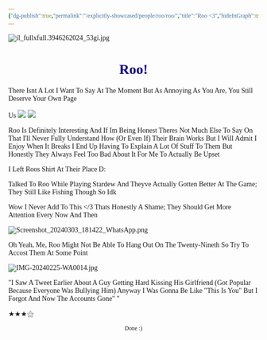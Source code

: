 ```yaml
---
{"dg-publish":true,"permalink":"/explicitly-showcased/people/roo/roo/","title":"Roo <3","hideInGraph":true,"tags":["Tagless"]}
---
```


<style id="Force_Custom_Fonts" type="text/css">@font-face{font-style:normal;font-family:"Merriweather";src:local("Merriweather")}@font-face{font-style:bolder;font-family:"Merriweather";src:local("Merriweather")}@font-face{font-style:normal;font-family:"Merriweather";src:local("Merriweather");unicode-range:U+0-FF,U+2E80-9FFF,U+F900-FAFF,U+FE30-FE4F,U+20000-2FA1F}@font-face{font-style:bolder;font-family:"Merriweather";src:local("Merriweather");unicode-range:U+0-FF,U+2E80-9FFF,U+F900-FAFF,U+FE30-FE4F,U+20000-2FA1F}@font-face{font-style:normal;font-family:"Merriweather";src:local("Merriweather");unicode-range:U+0-FF}@font-face{font-style:bolder;font-family:"Merriweather";src:local("Merriweather");unicode-range:U+0-FF}:not(pre):not(code):not(textarea):not(tt):not(kbd):not(samp):not(var){font-family:"Merriweather"!important}pre,code,textarea,tt,kbd,samp,var{font-family:monospace!important}pre *,code *,textarea *,tt *,kbd *,samp *,var *{font-family:monospace!important}</style>

![il_fullxfull.3946262024_53gi.jpg](/img/user/images/il_fullxfull.3946262024_53gi.jpg)
# <center><span style="color:#0D0089">Roo!</span></center>

There Isnt A Lot I Want To Say At The Moment But As Annoying As You Are, You Still Deserve Your Own Page

Us
![](https://i.imgur.com/iG6akBg.png)
![](https://i.imgur.com/ieNUZnf.png)

Roo Is Definitely Interesting And If Im Being Honest Theres Not Much Else To Say On That
I'll Never Fully Understand How (Or Even If) Their Brain Works But I Will Admit I Enjoy When It Breaks
 I End Up Having To Explain A Lot Of Stuff To Them But Honestly They Always Feel Too Bad About It For Me To Actually Be Upset


I Left Roos Shirt At Their Place D:

Talked To Roo While Playing Stardew And Theyve Actually Gotten Better At The Game; They Still Like Fishing Though So Idk

Wow I Never Add To This </3
Thats Honestly A Shame; They Should Get More Attention Every Now And Then

![Screenshot_20240303_181422_WhatsApp.png](/img/user/images/Screenshot_20240303_181422_WhatsApp.png)


Oh Yeah, Me, Roo Might Not Be Able To Hang Out On The Twenty-Nineth So Try To Accost Them At Some Point

![IMG-20240225-WA0014.jpg](/img/user/images/IMG-20240225-WA0014.jpg)


"I Saw A Tweet Earlier About A Guy Getting Hard Kissing His Girlfriend (Got Popular Because Everyone Was Bullying Him)
Anyway I Was Gonna Be Like "This Is You" But I Forgot And Now The Accounts Gone" "

★★★⚝





<center><sub>Done :)</sub></center>


<script src="https://utteranc.es/client.js"
        repo="WonderingGodling/My-Mind-Space"
        issue-term="title"
        theme="preferred-color-scheme"
        crossorigin="anonymous"
        async>
</script>